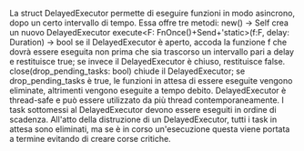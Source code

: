 La struct DelayedExecutor permette di eseguire funzioni in modo asincrono, dopo un certo intervallo di tempo.
Essa offre tre metodi:
new() -> Self crea un nuovo DelayedExecutor
execute<F: FnOnce()+Send+'static>(f:F, delay: Duration) -> bool
se il DelayedExecutor è aperto, accoda la funzione f che dovrà essere eseguita non prima che sia
trascorso un intervallo pari a delay e restituisce true;
se invece il DelayedExecutor è chiuso, restituisce false.
close(drop_pending_tasks: bool) chiude il DelayedExecutor;
se drop_pending_tasks è true, le funzioni in attesa di essere eseguite vengono eliminate, altrimenti
vengono eseguite a tempo debito.
DelayedExecutor è thread-safe e può essere utilizzato da più thread contemporaneamente.
I task sottomessi al DelayedExecutor devono essere eseguiti in ordine di scadenza.
All'atto della distruzione di un DelayedExecutor, tutti i task in attesa sono eliminati, ma se è in corso
un'esecuzione questa viene portata a termine evitando di creare corse critiche.
